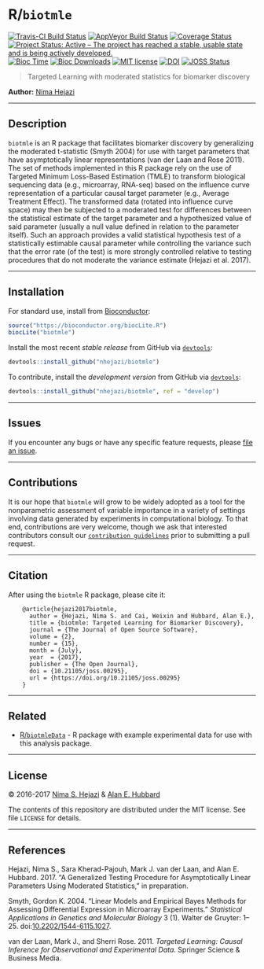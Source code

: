 
<!-- README.md is generated from README.Rmd. Please edit that file -->
R/`biotmle`
===========

[![Travis-CI Build Status](https://travis-ci.org/nhejazi/biotmle.svg?branch=master)](https://travis-ci.org/nhejazi/biotmle) [![AppVeyor Build Status](https://ci.appveyor.com/api/projects/status/github/nhejazi/biotmle?branch=master&svg=true)](https://ci.appveyor.com/project/nhejazi/biotmle/) [![Coverage Status](https://img.shields.io/codecov/c/github/nhejazi/biotmle/master.svg)](https://codecov.io/github/nhejazi/biotmle?branch=master) [![Project Status: Active – The project has reached a stable, usable state and is being actively developed.](http://www.repostatus.org/badges/latest/active.svg)](http://www.repostatus.org/#active) [![Bioc Time](http://bioconductor.org/shields/years-in-bioc/biotmle.svg)](https://bioconductor.org/packages/release/bioc/html/biotmle.html) [![Bioc Downloads](http://bioconductor.org/shields/downloads/biotmle.svg)](https://bioconductor.org/packages/release/bioc/html/biotmle.html) [![MIT license](http://img.shields.io/badge/license-MIT-brightgreen.svg)](http://opensource.org/licenses/MIT) [![DOI](https://zenodo.org/badge/65854775.svg)](https://zenodo.org/badge/latestdoi/65854775) [![JOSS Status](http://joss.theoj.org/papers/02be843d9bab1b598187bfbb08ce3949/status.svg)](http://joss.theoj.org/papers/02be843d9bab1b598187bfbb08ce3949)

> Targeted Learning with moderated statistics for biomarker discovery

**Author:** [Nima Hejazi](http://nimahejazi.org)

------------------------------------------------------------------------

Description
-----------

`biotmle` is an R package that facilitates biomarker discovery by generalizing the moderated t-statistic (Smyth 2004) for use with target parameters that have asymptotically linear representations (van der Laan and Rose 2011). The set of methods implemented in this R package rely on the use of Targeted Minimum Loss-Based Estimation (TMLE) to transform biological sequencing data (e.g., microarray, RNA-seq) based on the influence curve representation of a particular causal target parameter (e.g., Average Treatment Effect). The transformed data (rotated into influence curve space) may then be subjected to a moderated test for differences between the statistical estimate of the target parameter and a hypothesized value of said parameter (usually a null value defined in relation to the parameter itself). Such an approach provides a valid statistical hypothesis test of a statistically estimable causal parameter while controlling the variance such that the error rate (of the test) is more strongly controlled relative to testing procedures that do not moderate the variance estimate (Hejazi et al. 2017).

------------------------------------------------------------------------

Installation
------------

For standard use, install from [Bioconductor](https://bioconductor.org):

``` r
source("https://bioconductor.org/biocLite.R")
biocLite("biotmle")
```

Install the most recent *stable release* from GitHub via [`devtools`](https://www.rstudio.com/products/rpackages/devtools/):

``` r
devtools::install_github("nhejazi/biotmle")
```

To contribute, install the *development version* from GitHub via [`devtools`](https://www.rstudio.com/products/rpackages/devtools/):

``` r
devtools::install_github("nhejazi/biotmle", ref = "develop")
```

------------------------------------------------------------------------

Issues
------

If you encounter any bugs or have any specific feature requests, please [file an issue](https://github.com/nhejazi/biotmle/issues).

------------------------------------------------------------------------

Contributions
-------------

It is our hope that `biotmle` will grow to be widely adopted as a tool for the nonparametric assessment of variable importance in a variety of settings involving data generated by experiments in computational biology. To that end, contributions are very welcome, though we ask that interested contributors consult our [`contribution guidelines`](https://github.com/nhejazi/biotmle/blob/master/CONTRIBUTING.md) prior to submitting a pull request.

------------------------------------------------------------------------

Citation
--------

After using the `biotmle` R package, please cite it:

        @article{hejazi2017biotmle,
          author = {Hejazi, Nima S. and Cai, Weixin and Hubbard, Alan E.},
          title = {biotmle: Targeted Learning for Biomarker Discovery},
          journal = {The Journal of Open Source Software},
          volume = {2},
          number = {15},
          month = {July},
          year  = {2017},
          publisher = {The Open Journal},
          doi = {10.21105/joss.00295},
          url = {https://doi.org/10.21105/joss.00295}
        }

------------------------------------------------------------------------

Related
-------

-   [R/`biotmleData`](https://github.com/nhejazi/biotmleData) - R package with example experimental data for use with this analysis package.

------------------------------------------------------------------------

License
-------

© 2016-2017 [Nima S. Hejazi](http://nimahejazi.org) & [Alan E. Hubbard](http://hubbard.berkeley.edu/)

The contents of this repository are distributed under the MIT license. See file `LICENSE` for details.

------------------------------------------------------------------------

References
----------

Hejazi, Nima S., Sara Kherad-Pajouh, Mark J. van der Laan, and Alan E. Hubbard. 2017. “A Generalized Testing Procedure for Asymptotically Linear Parameters Using Moderated Statistics,” in preparation.

Smyth, Gordon K. 2004. “Linear Models and Empirical Bayes Methods for Assessing Differential Expression in Microarray Experiments.” *Statistical Applications in Genetics and Molecular Biology* 3 (1). Walter de Gruyter: 1–25. doi:[10.2202/1544-6115.1027](https://doi.org/10.2202/1544-6115.1027).

van der Laan, Mark J., and Sherri Rose. 2011. *Targeted Learning: Causal Inference for Observational and Experimental Data*. Springer Science & Business Media.
